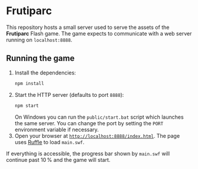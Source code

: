 # Frutiparc

This repository hosts a small server used to serve the assets of the
**Frutiparc** Flash game.  The game expects to communicate with a web
server running on `localhost:8888`.

## Running the game

1. Install the dependencies:
   ```bash
   npm install
   ```
2. Start the HTTP server (defaults to port `8888`):
   ```bash
   npm start
   ```
   On Windows you can run the `public/start.bat` script which launches the same
   server.
   You can change the port by setting the `PORT` environment variable if
   necessary.
3. Open your browser at [`http://localhost:8888/index.html`](http://localhost:8888/index.html).
   The page uses [Ruffle](https://ruffle.rs/) to load `main.swf`.

If everything is accessible, the progress bar shown by `main.swf` will
continue past 10 % and the game will start.
